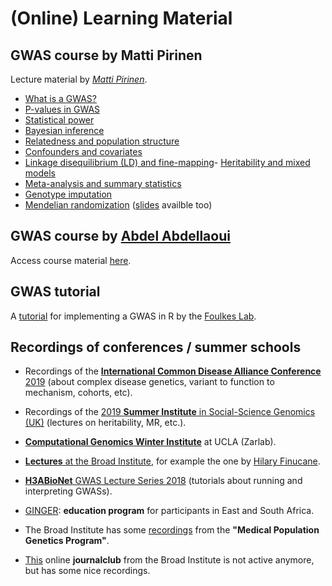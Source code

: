 # (Online) Learning Material


## GWAS course by Matti Pirinen

Lecture material by [*Matti Pirinen*](https://www.mv.helsinki.fi/home/mjxpirin/).

- [What is a GWAS?](https://www.mv.helsinki.fi/home/mjxpirin/GWAS_course/2019/material/GWAS1.html)
- [P-values in GWAS](https://www.mv.helsinki.fi/home/mjxpirin/GWAS_course/2019/material/GWAS2.html)
- [Statistical power](https://www.mv.helsinki.fi/home/mjxpirin/GWAS_course/2019/material/GWAS3.html)
- [Bayesian inference](https://www.mv.helsinki.fi/home/mjxpirin/GWAS_course/2019/material/GWAS4.html)
- [Relatedness and population structure](https://www.mv.helsinki.fi/home/mjxpirin/GWAS_course/2019/material/GWAS5.html)
- [Confounders and covariates](https://www.mv.helsinki.fi/home/mjxpirin/GWAS_course/2019/material/GWAS6.html)
- [Linkage disequilibrium (LD) and fine-mapping](https://www.mv.helsinki.fi/home/mjxpirin/GWAS_course/2019/material/GWAS7.html)- [Heritability and mixed models](https://www.mv.helsinki.fi/home/mjxpirin/GWAS_course/2019/material/GWAS8.html)
- [Meta-analysis and summary statistics](https://www.mv.helsinki.fi/home/mjxpirin/GWAS_course/2019/material/GWAS9.html)
- [Genotype imputation](https://www.mv.helsinki.fi/home/mjxpirin/GWAS_course/2019/material/GWAS10.html)
- [Mendelian randomization](https://www.mv.helsinki.fi/home/mjxpirin/GWAS_course/2019/material/GWAS11.html) ([slides](https://www.mv.helsinki.fi/home/mjxpirin/GWAS_course/2019/material/) availble too)

## GWAS course by [Abdel Abdellaoui](https://twitter.com/dr_appie)

Access course material [here](https://drive.google.com/file/d/1srSMRG-M-7_23ZaXVJ-oLmm_T1sSSGxP/view).

## GWAS tutorial

A [tutorial](http://www.stat-gen.org/str/about.html) for implementing a GWAS in R by the [Foulkes Lab](http://www.stat-gen.org/about.html).

## Recordings of conferences / summer schools

- Recordings of the [**International Common Disease Alliance Conference** 2019](http://www.icdascientificplenarylive.com/#/agenda) (about complex disease genetics, variant to function to mechanism, cohorts, etc).

- Recordings of the [2019 **Summer Institute** in Social-Science Genomics (UK)](https://www.youtube.com/channel/UCtrq7AvGCEVKW3Wt8DyjUJw/videos) (lectures on heritability, MR, etc.).

- [**Computational Genomics Winter Institute**](https://www.youtube.com/user/ZarlabUCLA) at UCLA (Zarlab).

- [**Lectures** at the Broad Institute](https://www.youtube.com/playlist?list=PLlMMtlgw6qNjROoMNTBQjAcdx53kV50cS), for example the one by [Hilary Finucane](https://www.youtube.com/watch?v=mivyklWDtBI).

- [**H3ABioNet** GWAS Lecture Series 2018](https://www.youtube.com/playlist?list=PLcQ0XMykNhCQJPz0amnbz9BPM4Bu0Nkgf) (tutorials about running and interpreting GWASs).

- [GINGER](https://ginger.sph.harvard.edu/): **education program** for participants in East and South Africa.

- The Broad Institute has some [recordings](https://sites.google.com/broadinstitute.com/onlinejournalclub/other-genetic-presentations?authuser=0) from the **"Medical Population Genetics Program"**.

- [This](https://sites.google.com/broadinstitute.com/onlinejournalclub) online **journalclub** from the Broad Institute is not active anymore, but has some nice recordings.
